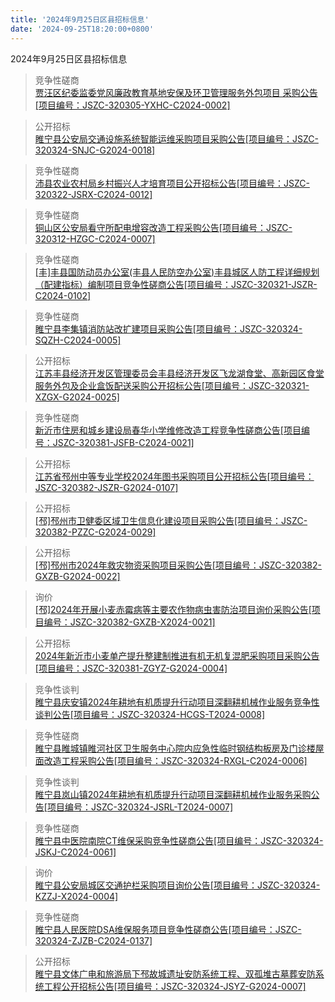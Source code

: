 ```yaml
---
title: '2024年9月25日区县招标信息'
date: '2024-09-25T18:20:00+0800'
---
```

2024年9月25日区县招标信息
<!--more-->
>竞争性磋商<br>
>[贾汪区纪委监委党风廉政教育基地安保及环卫管理服务外包项目 采购公告[项目编号：JSZC-320305-YXHC-C2024-0002]](http://czj.xz.gov.cn/Home/HomeDetails?type=0&articleid=5fb483dc-80cb-46d3-8255-1efd2148c5d6)

>公开招标<br>
>[睢宁县公安局交通设施系统智能运维采购项目采购公告[项目编号：JSZC-320324-SNJC-G2024-0018]](http://czj.xz.gov.cn/Home/HomeDetails?type=0&articleid=bf1c4fc0-c456-4d1a-b4bb-6840e9ad29ad)

>竞争性磋商<br>
>[沛县农业农村局乡村振兴人才培育项目公开招标公告[项目编号：JSZC-320322-JSRX-C2024-0012]](http://czj.xz.gov.cn/Home/HomeDetails?type=0&articleid=f4c7fc01-1647-4423-94f5-b2968762387d)

>竞争性磋商<br>
>[铜山区公安局看守所配电增容改造工程采购公告[项目编号：JSZC-320312-HZGC-C2024-0007]](http://czj.xz.gov.cn/Home/HomeDetails?type=0&articleid=df829282-e3cd-45b9-9dce-262633f66be6)

>竞争性磋商<br>
>[[丰]丰县国防动员办公室(丰县人民防空办公室)丰县城区人防工程详细规划（配建指标）编制项目竞争性磋商公告[项目编号：JSZC-320321-JSZR-C2024-0102]](http://czj.xz.gov.cn/Home/HomeDetails?type=0&articleid=1fe80876-0513-452c-bd54-6d1065c4fdb6)

>竞争性磋商<br>
>[睢宁县李集镇消防站改扩建项目采购公告[项目编号：JSZC-320324-SQZH-C2024-0005]](http://czj.xz.gov.cn/Home/HomeDetails?type=0&articleid=2d970271-6725-472c-aecb-3ddc939ccbcf)

>公开招标<br>
>[江苏丰县经济开发区管理委员会丰县经济开发区飞龙湖食堂、高新园区食堂服务外包及企业盒饭配送采购公开招标公告[项目编号：JSZC-320321-XZGX-G2024-0025]](http://czj.xz.gov.cn/Home/HomeDetails?type=0&articleid=ad2eeefe-2e33-4f64-a058-86909b2e6c1c)

>竞争性磋商<br>
>[新沂市住房和城乡建设局春华小学维修改造工程竞争性磋商公告[项目编号：JSZC-320381-JSFB-C2024-0021]](http://czj.xz.gov.cn/Home/HomeDetails?type=0&articleid=9e505f15-df87-4920-a80a-7c4e9ba8f253)

>公开招标<br>
>[江苏省邳州中等专业学校2024年图书采购项目公开招标公告[项目编号：JSZC-320382-JSZR-G2024-0107]](http://czj.xz.gov.cn/Home/HomeDetails?type=0&articleid=8a8b35bd-e230-486d-bdfb-391b87d5e6bc)

>公开招标<br>
>[[邳]邳州市卫健委区域卫生信息化建设项目采购公告[项目编号：JSZC-320382-PZZC-G2024-0029]](http://czj.xz.gov.cn/Home/HomeDetails?type=0&articleid=4e2e91e4-8b1f-4a6a-9290-e3a30fc4ba78)

>公开招标<br>
>[[邳]邳州市2024年救灾物资采购项目采购公告[项目编号：JSZC-320382-GXZB-G2024-0022]](http://czj.xz.gov.cn/Home/HomeDetails?type=0&articleid=8800a114-d059-4328-b78e-703cc72f9ddb)

>询价<br>
>[[邳]2024年开展小麦赤霉病等主要农作物病虫害防治项目询价采购公告[项目编号：JSZC-320382-GXZB-X2024-0021]](http://czj.xz.gov.cn/Home/HomeDetails?type=0&articleid=2f09df32-49f7-4071-9f58-dfc9add6efff)

>公开招标<br>
>[2024年新沂市小麦单产提升整建制推进有机无机复混肥采购项目采购公告[项目编号：JSZC-320381-ZGYZ-G2024-0004]](http://czj.xz.gov.cn/Home/HomeDetails?type=0&articleid=0c82b623-cf1d-44af-ab21-247b931b387a)

>竞争性谈判<br>
>[睢宁县庆安镇2024年耕地有机质提升行动项目深翻耕机械作业服务竞争性谈判公告[项目编号：JSZC-320324-HCGS-T2024-0008]](http://czj.xz.gov.cn/Home/HomeDetails?type=0&articleid=ad53d828-00c8-4d75-bbca-2e48dc9c8c39)

>竞争性磋商<br>
>[睢宁县睢城镇睢河社区卫生服务中心院内应急性临时钢结构板房及门诊楼屋面改造工程采购公告[项目编号：JSZC-320324-RXGL-C2024-0006]](http://czj.xz.gov.cn/Home/HomeDetails?type=0&articleid=0f628e62-48a5-49f0-9fb9-9ef12c15bdc9)

>竞争性谈判<br>
>[睢宁县岚山镇2024年耕地有机质提升行动项目深翻耕机械作业服务采购公告[项目编号：JSZC-320324-JSRL-T2024-0007]](http://czj.xz.gov.cn/Home/HomeDetails?type=0&articleid=5fca8919-0e65-47cb-9b05-f339ac847cf1)

>竞争性磋商<br>
>[睢宁县中医院南院CT维保采购竞争性磋商公告[项目编号：JSZC-320324-JSKJ-C2024-0061]](http://czj.xz.gov.cn/Home/HomeDetails?type=0&articleid=c778f03f-4075-4075-a5b2-9efb302f44f0)

>询价<br>
>[睢宁县公安局城区交通护栏采购项目询价公告[项目编号：JSZC-320324-KZZJ-X2024-0004]](http://czj.xz.gov.cn/Home/HomeDetails?type=0&articleid=84162adb-73d1-4d24-897b-41e97feb1b32)

>竞争性磋商<br>
>[睢宁县人民医院DSA维保服务项目竞争性磋商公告[项目编号：JSZC-320324-ZJZB-C2024-0137]](http://czj.xz.gov.cn/Home/HomeDetails?type=0&articleid=5751b777-f084-4849-84e5-35b9734ee5ec)

>公开招标<br>
>[睢宁县文体广电和旅游局下邳故城遗址安防系统工程、双孤堆古墓葬安防系统工程公开招标公告[项目编号：JSZC-320324-JSYZ-G2024-0007]](http://czj.xz.gov.cn/Home/HomeDetails?type=0&articleid=8adc850d-fd3e-4f8e-b2b0-602457b20018)


